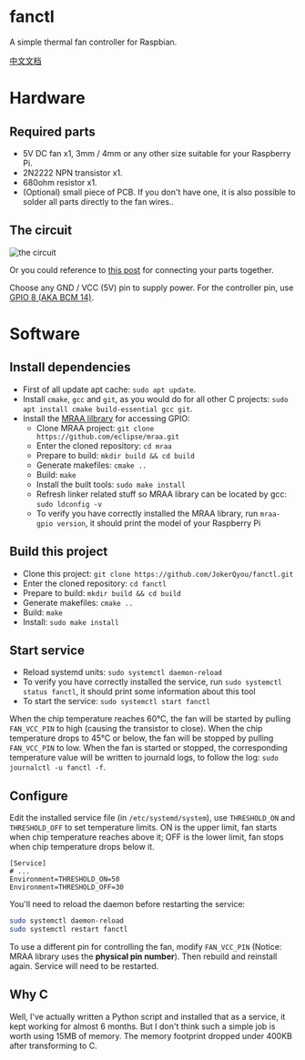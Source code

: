 # fanctl

A simple thermal fan controller for Raspbian.

[中文文档](https://blog.mynook.info/post/rpi-gpio-thermal-fan/)

# Hardware

## Required parts

- 5V DC fan x1, 3mm / 4mm or any other size suitable for your Raspberry Pi.
- 2N2222 NPN transistor x1.
- 680ohm resistor x1.
- (Optional) small piece of PCB. If you don't have one, it is also possible to solder all parts directly to the fan wires..

## The circuit

![the circuit](https://i.imgur.com/jw3qqDq.png)

Or you could reference to [this post](https://howchoo.com/g/ote2mjkzzta/control-raspberry-pi-fan-temperature-python#a-explanation-of-the-circuit) for connecting your parts together.

Choose any GND / VCC (5V) pin to supply power. For the controller pin, use [GPIO 8 (AKA BCM 14)](https://pinout.xyz/pinout/pin8_gpio14).

# Software

## Install dependencies

- First of all update apt cache: `sudo apt update`.
- Install `cmake`, `gcc` and `git`, as you would do for all other C projects: `sudo apt install cmake build-essential gcc git`.
- Install the [MRAA lilbrary](https://github.com/eclipse/mraa) for accessing GPIO:
  - Clone MRAA project: `git clone https://github.com/eclipse/mraa.git`
  - Enter the cloned repository: `cd mraa`
  - Prepare to build: `mkdir build && cd build`
  - Generate makefiles: `cmake ..`
  - Build: `make`
  - Install the built tools: `sudo make install`
  - Refresh linker related stuff so MRAA library can be located by gcc: `sudo ldconfig -v`
  - To verify you have correctly installed the MRAA library, run `mraa-gpio version`, it should print the model of your Raspberry Pi

## Build this project

- Clone this project: `git clone https://github.com/JokerQyou/fanctl.git`
- Enter the cloned repository: `cd fanctl`
- Prepare to build: `mkdir build && cd build`
- Generate makefiles: `cmake ..`
- Build: `make`
- Install: `sudo make install`

## Start service

- Reload systemd units: `sudo systemctl daemon-reload`
- To verify you have correctly installed the service, run `sudo systemctl status fanctl`, it should print some information about this tool
- To start the service: `sudo systemctl start fanctl`

When the chip temperature reaches 60°C, the fan will be started by pulling `FAN_VCC_PIN` to high (causing the transistor to close). When the chip temperature drops to 45°C or below, the fan will be stopped by pulling `FAN_VCC_PIN` to low. When the fan is started or stopped, the corresponding temperature value will be written to journald logs, to follow the log: `sudo journalctl -u fanctl -f`.

## Configure

Edit the installed service file (in `/etc/systemd/system`), use `THRESHOLD_ON` and `THRESHOLD_OFF` to set temperature limits. ON is the upper limit, fan starts when chip temperature reaches above it; OFF is the lower limit, fan stops when chip temperature drops below it.

```systemd service
[Service]
# ...
Environment=THRESHOLD_ON=50
Environment=THRESHOLD_OFF=30
```

You'll need to reload the daemon before restarting the service:

```bash
sudo systemctl daemon-reload
sudo systemctl restart fanctl
```

To use a different pin for controlling the fan, modify `FAN_VCC_PIN` (Notice: MRAA library uses the **physical pin number**). Then rebuild and reinstall again. Service will need to be restarted.

## Why C

Well, I've actually written a Python script and installed that as a service, it kept working for almost 6 months. But I don't think such a simple job is worth using 15MB of memory. The memory footprint dropped under 400KB after transforming to C.
